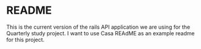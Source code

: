 # README

This is the current version of the rails API application we are using for the Quarterly study project. I want to use Casa REAdME as an example readme for this project.

